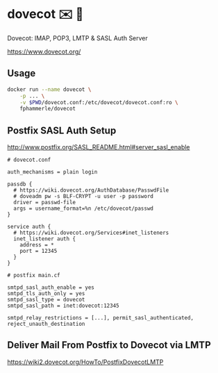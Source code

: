 # dovecot ✉️ 🐳

Dovecot: IMAP, POP3, LMTP & SASL Auth Server

https://www.dovecot.org/

## Usage

```sh
docker run --name dovecot \
    -p ... \
    -v $PWD/dovecot.conf:/etc/dovecot/dovecot.conf:ro \
    fphammerle/dovecot
```

## Postfix SASL Auth Setup

http://www.postfix.org/SASL_README.html#server_sasl_enable

```
# dovecot.conf

auth_mechanisms = plain login

passdb {
  # https://wiki.dovecot.org/AuthDatabase/PasswdFile
  # doveadm pw -s BLF-CRYPT -u user -p password
  driver = passwd-file
  args = username_format=%n /etc/dovecot/passwd
}

service auth {
  # https://wiki.dovecot.org/Services#inet_listeners
  inet_listener auth {
    address = *
    port = 12345
  }
}
```

```
# postfix main.cf

smtpd_sasl_auth_enable = yes
smtpd_tls_auth_only = yes
smtpd_sasl_type = dovecot
smtpd_sasl_path = inet:dovecot:12345

smtpd_relay_restrictions = [...], permit_sasl_authenticated, reject_unauth_destination
```

## Deliver Mail From Postfix to Dovecot via LMTP

https://wiki2.dovecot.org/HowTo/PostfixDovecotLMTP

